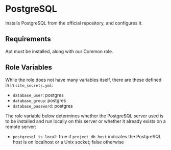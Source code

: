 PostgreSQL
=========

Installs PostgreSQL from the official repository, and configures it.

Requirements
------------

Apt must be installed, along with our Common role.

Role Variables
--------------

While the role does not have many variables itself, there are these defined in in `site_secrets.yml`:

- `database_user`: postgres
- `database_group`: postgres
- `database_password`: postgres

The role variable below determines whether the PostgreSQL server used is to be installed and run locally on this server or whether it already exists on a remote server:

- `postgresql_is_local`: true if `project_db_host` indicates the PostgreSQL host is on localhost or a Unix socket; false otherwise
